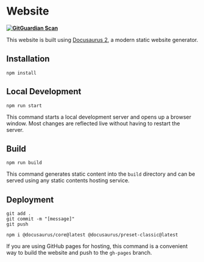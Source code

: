 # Website

**[![GitGuardian Scan](https://github.com/Selenuix/Fiches-Polonais-Docusaurus/actions/workflows/analyse.yml/badge.svg?branch=master&event=push)](https://github.com/Selenuix/Fiches-Polonais-Docusaurus/actions/workflows/gitguardian.yml)**

This website is built using [Docusaurus 2](https://docusaurus.io/), a modern static website generator.

## Installation

```console
npm install
```

## Local Development

```console
npm run start
```

This command starts a local development server and opens up a browser window. Most changes are reflected live without having to restart the server.

## Build

```console
npm run build
```

This command generates static content into the `build` directory and can be served using any static contents hosting service.

## Deployment

```console
git add .
git commit -m "[message]"
git push
```

```
npm i @docusaurus/core@latest @docusaurus/preset-classic@latest
```

If you are using GitHub pages for hosting, this command is a convenient way to build the website and push to the `gh-pages` branch.
